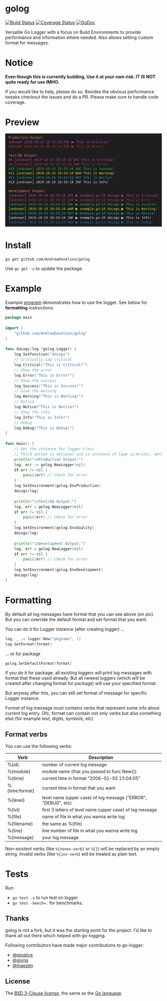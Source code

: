 
# golog

[![Build Status](https://travis-ci.org/AndrewDonelson/golog.svg?branch=master)](https://travis-ci.org/AndrewDonelson/golog)
[![Coverage Status](https://coveralls.io/repos/github/AndrewDonelson/golog/badge.svg)](https://coveralls.io/github/AndrewDonelson/golog)
[![GoDoc](https://godoc.org/github.com/AndrewDonelson/golog?status.svg)](http://godoc.org/github.com/AndrewDonelson/golog)

Versatile Go Logger with a focus on Build Environments to provide performance and information where needed. Also allows setting custom format for messages.

# Notice

**Even though this is currently building, Use it at your own risk. IT IS NOT quite ready for use IMHO.**

If you would like to help, please do so. Besides the obvious performance tweaks checkout the issues and do a PR. Please make sure to handle code coverage.

# Preview

[![Example Output](example/example.png)](example/example.go)

# Install

`go get github.com/AndrewDonelson/golog`

Use `go get -u` to update the package.

# Example

Example [program](example/example.go) demonstrates how to use the logger. See below for __formatting__ instructions.

```go
package main

import (
	"github.com/AndrewDonelson/golog"
)

func doLogs(log *golog.Logger) {
	log.SetFunction("doLogs")
	// Critically log critical
	log.Critical("This is Critical!")
	// Show the error
	log.Error("This is Error!")
	// Show the success
	log.Success("This is Success!")
	// Give the Warning
	log.Warning("This is Warning!")
	// Notice
	log.Notice("This is Notice!")
	// Show the info
	log.Info("This is Info!")
	// Debug
	log.Debug("This is Debug!")
}

func main() {
	// Get the instance for logger class
	// Third option is optional and is instance of type io.Writer, defaults to os.Stderr
	println("\nProduction Output:")
	log, err := golog.NewLogger(nil)
	if err != nil {
		panic(err) // Check for error
	}
	log.SetEnvironment(golog.EnvProduction)
	doLogs(log)

	println("\nTest/QA Output:")
	log, err = golog.NewLogger(nil)
	if err != nil {
		panic(err) // Check for error
	}
	log.SetEnvironment(golog.EnvQuality)
	doLogs(log)

	println("\nDevelopment Output:")
	log, err = golog.NewLogger(nil)
	if err != nil {
		panic(err) // Check for error
	}
	log.SetEnvironment(golog.EnvDevelopment)
	doLogs(log)
}
```

# Formatting

By default all log messages have format that you can see above (on pic).
But you can override the default format and set format that you want.

You can do it for Logger instance (after creating logger) ...

```go
log, _ := logger.New("pkgname", 1)
log.SetFormat(format)
```

... or for package

```go
golog.SetDefaultFormat(format)
```

If you do it for package, all existing loggers will print log messages with format that these used already.
But all newest loggers (which will be created after changing format for package) will use your specified format.

But anyway after this, you can still set format of message for specific Logger instance.

Format of log message must contains verbs that represent some info about current log entry.
Ofc, format can contain not only verbs but also something else (for example text, digits, symbols, etc)

## Format verbs

You can use the following verbs:

| Verb | Description |
| ----------- | ----------- |
| %{id} | number of current log message |
| %{module} | module name (that you passed to func New()) | 
| %{time} | current time in format "2006-01-02 15:04:05" |
| %{time:format} | current time in format that you want |
| %{level} | level name (upper case) of log message ("ERROR", "DEBUG", etc) |
| %{lvl} | first 3 letters of level name (upper case) of log message |
| %{file} | name of file in what you wanna write log |
| %{filename} | the same as %{file} |
| %{line} | line number of file in what you wanna write log |
| %{message} | your log message |

Non-existent verbs (like ```%{nonex-verb}``` or ```%{}```) will be replaced by an empty string.
Invalid verbs (like ```%{inv-verb```) will be treated as plain text.

# Tests

Run:

- `go test -v` to run test on logger.
- `go test -bench=.` for benchmarks.

## Thanks

golog is not a fork, but it was the starting point for the project. 
I'd like to thank all out there which helped with go-logging.

Following contributors have made major contributions to go-logger:

- [@qioalice](https://github.com/qioalice)
- [@gjvnq](https://github.com/gjvnq)
- [@maezen](https://github.com/maezen)

## License

The [BSD 3-Clause license](http://opensource.org/licenses/BSD-3-Clause), the same as the [Go language](http://golang.org/LICENSE).
